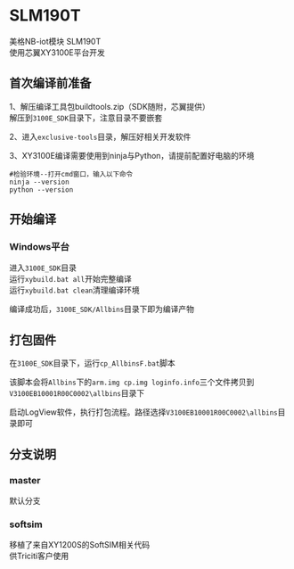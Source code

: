 # SLM190T
美格NB-iot模块 SLM190T   
使用芯翼XY3100E平台开发

## 首次编译前准备
1、解压编译工具包buildtools.zip（SDK随附，芯翼提供）  
解压到`3100E_SDK`目录下，注意目录不要嵌套

2、进入`exclusive-tools`目录，解压好相关开发软件

3、XY3100E编译需要使用到ninja与Python，请提前配置好电脑的环境  
```
#检验环境--打开cmd窗口，输入以下命令
ninja --version
python --version
```

## 开始编译
### Windows平台
进入`3100E_SDK`目录  
运行`xybuild.bat all`开始完整编译  
运行`xybuild.bat clean`清理编译环境  

编译成功后，`3100E_SDK/Allbins`目录下即为编译产物

## 打包固件
在`3100E_SDK`目录下，运行`cp_AllbinsF.bat`脚本  

该脚本会将`Allbins`下的`arm.img cp.img loginfo.info`三个文件拷贝到`V3100EB10001R00C0002\allbins`目录下  

启动LogView软件，执行打包流程。路径选择`V3100EB10001R00C0002\allbins`目录即可

## 分支说明
### master
默认分支
### softsim
移植了来自XY1200S的SoftSIM相关代码  
供Triciti客户使用
